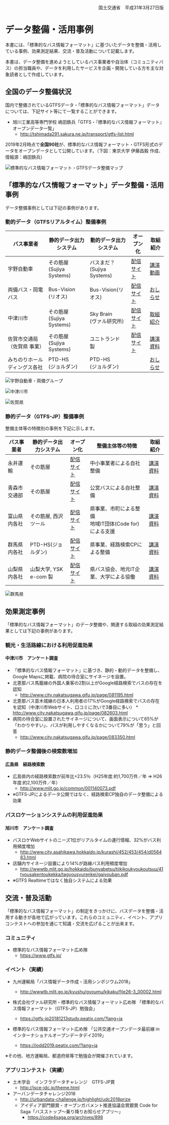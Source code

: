 <div style="text-align: right;">国土交通省　平成31年3月27日版</div>

# データ整備・活用事例

本書には、「標準的なバス情報フォーマット」に基づいたデータを整備・活用している事例、効果測定結果、交流・普及活動について記載します。

本書は、データ整備を進めようとしているバス事業者や自治体（コミュニティバス）の担当職員や、データを利用したサービスを企画・開発している方を主な対象読者として作成しています。

## 全国のデータ整備状況

国内で整備されているGTFSデータ・「標準的なバス情報フォーマット」データについては、下記サイト等にて一覧することができます。

* 旭川工業高等専門学校 嶋田鉄兵「GTFS・『標準的なバス情報フォーマット』オープンデータ一覧」
  * http://tshimada291.sakura.ne.jp/transport/gtfs-list.html

2019年2月時点で**全国90社**が、標準的なバス情報フォーマット・GTFS形式のデータをオープンデータとして公開しています。（下図：東京大学 伊藤昌毅 作成、情報源：嶋田鉄兵）

![標準的なバス情報フォーマット・GTFSデータ整備マップ](images/japan_map.png)

## 「標準的なバス情報フォーマット」データ整備・活用事例

データ整備事例としては下記の事例があります。

### 動的データ（GTFSリアルタイム）整備事例

| バス事業者                        | 静的データ出力システム         | 動的データ出力システム           | オープン化                                                   | 取組紹介                                                     |
| --------------------------------- | ------------------------------ | -------------------------------- | ------------------------------------------------------------ | ------------------------------------------------------------ |
| 宇野自動車                        | その筋屋<br />(Sujiya Systems) | バスまだ？<br />(Sujiya Systems) | [配信サイト](http://www3.unobus.co.jp/opendata/)             | [講演動画](https://youtu.be/_VLrCmW05ck)                     |
| 両備バス・岡電バス                | Bus-Vision<br />(リオス)       | Bus-Vision(リオス)               | [配信サイト](https://loc.bus-vision.jp/ryobi/view/opendata.html) | [おしらせ](https://ryobi.gr.jp/news/4946/)                   |
| 中津川市                          | その筋屋<br />(Sujiya Systems) | Sky Brain<br />(ヴァル研究所)    | [配信サイト](http://www.city.nakatsugawa.gifu.jp/page/083409.html) | [取組紹介](http://www.city.nakatsugawa.gifu.jp/page/083350.html) |
| 佐賀市交通局<br />（佐賀県 事業） | その筋屋<br />(Sujiya Systems) | ユニトランド 製                  | [配信サイト](http://opendata.sagabus.info/)                  | [講演資料](http://wwwtb.mlit.go.jp/kyushu/content/000090553.pdf) |
| みちのりホールディングス各社      | PTD-HS<br />(ジョルダン)       | PTD-HS<br />(ジョルダン)         |                                                              | [おしらせ](http://www.michinori.co.jp/pdf/20190201_PR_kanto.pdf) |

![宇野自動車・両備グループ](images/uno_ryobi.png)

![中津川市](images/nakatsugawa.png)

![佐賀県](images/saga.png)

### 静的データ（GTFS-JP）整備事例

整備主体等の特徴別の事例を下記に示します。

| バス事業者   | 静的データ出力システム | オープン化                                                   | 整備主体等の特徴                                           | 取組紹介                                                     |
| ------------ | ---------------------- | ------------------------------------------------------------ | ---------------------------------------------------------- | ------------------------------------------------------------ |
| 永井運輸     | その筋屋               | [配信サイト](http://www.nagai-unyu.net/rosen/GTFS/index.html) | 中小事業者による自社整備                                   | [講演資料](https://www.slideshare.net/YoheiMizuno1/gtfs-121044697) |
| 青森市交通部 | その筋屋               | [配信サイト](https://www.city.aomori.aomori.jp/kotsu-kanri/koutsu/oshirase/20180401gtfso-punnde-ta.html) | 公営バスによる自社整備                                     | [講演資料](https://www.slideshare.net/kouki99/ss-89844671)   |
| 富山県内各社 | その筋屋, 西沢ツール   | [配信サイト](http://opendata.pref.toyama.jp/pages/gtfs_jp.htm) | 県事業、市町による整備<br />地域IT団体(Code for)による支援 | [講演資料](https://www.slideshare.net/niyalist/ss-135590317) |
| 群馬県内各社 | PTD-HS(ジョルダン)     | [配信サイト](https://gma.jcld.jp/GMA_OPENDATA/)              | 県事業、経路検索CPによる整備                               | [講演資料](https://www.slideshare.net/niyalist/ss-135590965) |
| 山梨県内各社 | 山梨大学, YSK e-com 製 | [配信サイト](http://opendata.busmaps.jp/)                    | 県バス協会、地元IT企業、大学による協働                     | [講演資料](https://www.slideshare.net/KenjiMorohoshi/gtfpbms20171209-84520742) |

![群馬県](images/gunma.png)



## 効果測定事例

「標準的なバス情報フォーマット」のデータ整備や、関連する取組の効果測定結果としては下記の事例があります。

### 観光・生活路線における利用促進効果

#### 中津川市　アンケート調査

  * 「標準的なバス情報フォーマット」に基づき、静的・動的データを整備し、Google Mapsに掲載、病院の待合室にサイネージを設置。
  * 北恵那バス馬籠線の外国人乗客の2割以上がGoogle経路検索でバスの存在を認知
      * http://www.city.nakatsugawa.gifu.jp/page/081195.html
  * 北恵那バス苗木城線の日本人利用者の17%がGoogle経路検索でバスの存在を認知（中津川市Webサイト、口コミに次いで3番目に多い）
        * http://www.city.nakatsugawa.gifu.jp/page/082603.html
  * 病院の待合室に設置されたサイネージについて、画面表示について65%が「わかりやすい」、バスが利用しやすくなるかについて79%が「思う」と回答
      * http://www.city.nakatsugawa.gifu.jp/page/083350.html

### 静的データ整備後の検索数増加

#### 広島県　経路検索数

- 広島県内の経路検索数が前年比+23.5％（H25年度:約1,700万件／年 ⇒ H26年度:約2,100万件／年）
  - http://www.mlit.go.jp/common/001140073.pdf
- ※GTFS-JPによるデータ公開ではなく、経路検索CP独自のデータ整備による効果

### バスロケーションシステムの利用促進効果

#### 旭川市　アンケート調査

* バスロケWebサイトのニーズ1位がリアルタイムの運行情報、32%がバス利用頻度増加
  * http://www.city.asahikawa.hokkaido.jp/kurashi/452/453/454/d056483.html
* 店舗内サイネージ設置により14%が路線バス利用頻度増加
  * http://wwwtb.mlit.go.jp/hokkaido/bunyabetsu/tiikikoukyoukoutsuu/41tyousakentoukekka/tagyousyurenkei/gaiyouban.pdf
* ※GTFS Realtimeではなく独自システムによる効果

## 交流・普及活動

「標準的なバス情報フォーマット」の制定をきっかけに、バスデータを整備・活用する動きが各地で広がっています。これらのコミュニティ、イベント、アプリコンテストへの参加を通じて知識・交流を広げることが出来ます。

### コミュニティ

* 標準的なバス情報フォーマット広め隊
  * https://www.gtfs.jp/

### イベント（実績）

* 九州運輸局「バス情報データ作成・活用シンポジウム2018」
  - http://wwwtb.mlit.go.jp/kyushu/gyoumu/kikaku/file26-3_00002.html
* 株式会社ヴァル研究所・標準的なバス情報フォーマット広め隊
  「標準的なバス情報フォーマット（GTFS-JP）勉強会」
  - https://gtfs-jp20181213study.peatix.com/?lang=ja

* 標準的なバス情報フォーマット広め隊
  「公共交通オープンデータ最前線 in インターナショナルオープンデータデイ2019」
  * https://iodd2019.peatix.com/?lang=ja

※その他、地方運輸局、都道府県等で勉強会が開催されています。

### アプリコンテスト（実績）

* 土木学会　インフラデータチャレンジ　GTFS-JP賞
  * http://jsce-idc.jp/theme.html
* アーバンデータチャレンジ2018
  * http://urbandata-challenge.jp/highlight/udc2018prize
  * アイディア部門銀賞・オープンガバメント推進協議会賞銀賞
    Code for Saga「バスストップ～乗り降りお知らせアプリ～」
    * https://code4saga.org/archives/898